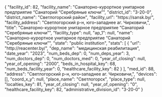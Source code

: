 {
    "facility_id": 82,
    "facility_name": "Cанаторно-курортное унитарное предприятие “Санаторий “Серебряные ключи”",
    "district_id": "3-20-0",
    "district_name": "Светлогорский район",
    "facility_url": "https:\/\/sansk.by\/",
    "facility_address": "Светлогорский р-н, юго–западнее аг. Чирковичи,",
    "title": "Cанаторно-курортное унитарное предприятие “Санаторий “Серебряные ключи”",
    "facility_type": null,
    "ap_1": null,
    "name": "Cанаторно-курортное унитарное предприятие “Санаторий “Серебряные ключи”",
    "state": "public institution",
    "stats": [
        {
            "url": "http:\/\/reacenter.by\/",
            "dep_name": "медицинская реабилитация",
            "date_year": "2023",
            "num_beds_dep": 0,
            "num_deps_year": 3,
            "num_doctors_dep": 0,
            "num_doctors_med": 0,
            "year_of_closing": null,
            "year_of_opening": "2000",
            "beds_in_hospital_key": 68,
            "num_beds_facility_year": 0,
            "healthcare_facility_key": 82
        }
    ],
    "med_id": 88,
    "address": "Светлогорский р-н, юго–западнее аг. Чирковичи,",
    "devices": [],
    "coord_x_y": null,
    "place_name": "Светлогорск",
    "place_type": null,
    "localties_key": 81,
    "year_of_closing": null,
    "year_of_opening": "0",
    "healthcare_facility_key": 82,
    "administrative_division_id": "3-20-0"
}
